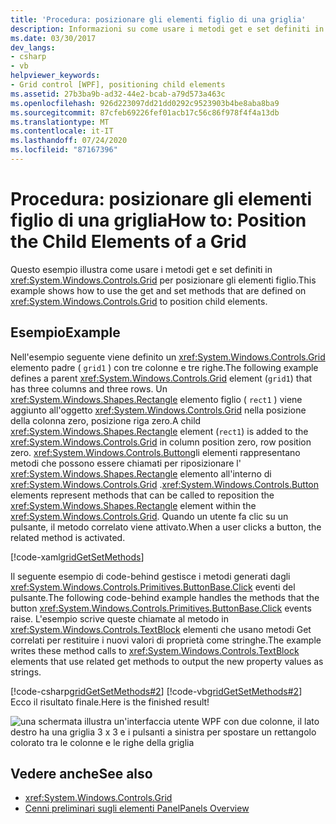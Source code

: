 ```yaml
---
title: 'Procedura: posizionare gli elementi figlio di una griglia'
description: Informazioni su come usare i metodi get e set definiti in una griglia Windows Presentation Foundation per posizionare gli elementi figlio.
ms.date: 03/30/2017
dev_langs:
- csharp
- vb
helpviewer_keywords:
- Grid control [WPF], positioning child elements
ms.assetid: 27b3ba9b-ad32-44e2-bcab-a79d573a463c
ms.openlocfilehash: 926d223097dd21dd0292c9523903b4be8aba8ba9
ms.sourcegitcommit: 87cfeb69226fef01acb17c56c86f978f4f4a13db
ms.translationtype: MT
ms.contentlocale: it-IT
ms.lasthandoff: 07/24/2020
ms.locfileid: "87167396"
---
```

# <a name="how-to-position-the-child-elements-of-a-grid"></a><span data-ttu-id="6db52-103">Procedura: posizionare gli elementi figlio di una griglia</span><span class="sxs-lookup"><span data-stu-id="6db52-103">How to: Position the Child Elements of a Grid</span></span>
<span data-ttu-id="6db52-104">Questo esempio illustra come usare i metodi get e set definiti in <xref:System.Windows.Controls.Grid> per posizionare gli elementi figlio.</span><span class="sxs-lookup"><span data-stu-id="6db52-104">This example shows how to use the get and set methods that are defined on <xref:System.Windows.Controls.Grid> to position child elements.</span></span>  
  
## <a name="example"></a><span data-ttu-id="6db52-105">Esempio</span><span class="sxs-lookup"><span data-stu-id="6db52-105">Example</span></span>  
 <span data-ttu-id="6db52-106">Nell'esempio seguente viene definito un <xref:System.Windows.Controls.Grid> elemento padre ( `grid1` ) con tre colonne e tre righe.</span><span class="sxs-lookup"><span data-stu-id="6db52-106">The following example defines a parent <xref:System.Windows.Controls.Grid> element (`grid1`) that has three columns and three rows.</span></span> <span data-ttu-id="6db52-107">Un <xref:System.Windows.Shapes.Rectangle> elemento figlio ( `rect1` ) viene aggiunto all'oggetto <xref:System.Windows.Controls.Grid> nella posizione della colonna zero, posizione riga zero.</span><span class="sxs-lookup"><span data-stu-id="6db52-107">A child <xref:System.Windows.Shapes.Rectangle> element (`rect1`) is added to the <xref:System.Windows.Controls.Grid> in column position zero, row position zero.</span></span> <span data-ttu-id="6db52-108"><xref:System.Windows.Controls.Button>gli elementi rappresentano metodi che possono essere chiamati per riposizionare l' <xref:System.Windows.Shapes.Rectangle> elemento all'interno di <xref:System.Windows.Controls.Grid> .</span><span class="sxs-lookup"><span data-stu-id="6db52-108"><xref:System.Windows.Controls.Button> elements represent methods that can be called to reposition the <xref:System.Windows.Shapes.Rectangle> element within the <xref:System.Windows.Controls.Grid>.</span></span> <span data-ttu-id="6db52-109">Quando un utente fa clic su un pulsante, il metodo correlato viene attivato.</span><span class="sxs-lookup"><span data-stu-id="6db52-109">When a user clicks a button, the related method is activated.</span></span>  
  
 [!code-xaml[gridGetSetMethods](~/samples/snippets/csharp/VS_Snippets_Wpf/gridGetSetMethods/CSharp/Window1.xaml)]  
  
 <span data-ttu-id="6db52-110">Il seguente esempio di code-behind gestisce i metodi generati dagli <xref:System.Windows.Controls.Primitives.ButtonBase.Click> eventi del pulsante.</span><span class="sxs-lookup"><span data-stu-id="6db52-110">The following code-behind example handles the methods that the button <xref:System.Windows.Controls.Primitives.ButtonBase.Click> events raise.</span></span> <span data-ttu-id="6db52-111">L'esempio scrive queste chiamate al metodo in <xref:System.Windows.Controls.TextBlock> elementi che usano metodi Get correlati per restituire i nuovi valori di proprietà come stringhe.</span><span class="sxs-lookup"><span data-stu-id="6db52-111">The example writes these method calls to <xref:System.Windows.Controls.TextBlock> elements that use related get methods to output the new property values as strings.</span></span>  
  
 [!code-csharp[gridGetSetMethods#2](~/samples/snippets/csharp/VS_Snippets_Wpf/gridGetSetMethods/CSharp/Window1.xaml.cs#2)]
 [!code-vb[gridGetSetMethods#2](~/samples/snippets/visualbasic/VS_Snippets_Wpf/gridGetSetMethods/VisualBasic/Window1.xaml.vb#2)]  
 <span data-ttu-id="6db52-112">Ecco il risultato finale.</span><span class="sxs-lookup"><span data-stu-id="6db52-112">Here is the finished result!</span></span>

 ![una schermata illustra un'interfaccia utente WPF con due colonne, il lato destro ha una griglia 3 x 3 e i pulsanti a sinistra per spostare un rettangolo colorato tra le colonne e le righe della griglia](././media/grid-methods-sample.png)
  
## <a name="see-also"></a><span data-ttu-id="6db52-114">Vedere anche</span><span class="sxs-lookup"><span data-stu-id="6db52-114">See also</span></span>

- <xref:System.Windows.Controls.Grid>
- [<span data-ttu-id="6db52-115">Cenni preliminari sugli elementi Panel</span><span class="sxs-lookup"><span data-stu-id="6db52-115">Panels Overview</span></span>](panels-overview.md)
